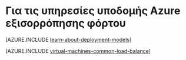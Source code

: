 <properties
    pageTitle="Για τις υπηρεσίες υποδομής εξισορρόπησης φόρτου | Microsoft Azure"
    description="Περιγράφει τους δύο τύπους εξισορρόπησης φόρτου που υποστηρίζονται από το Azure: φόρτωση εξισορρόπησης για τις υπηρεσίες cloud και Azure διαχείρισης κίνηση για την κίνηση του προγράμματος-πελάτη."
    services="load-balancer"
    documentationCenter=""
    authors="sdwheeler"
    manager="carmonm"
    editor=""/>

<tags
    ms.service="load-balancer"
    ms.workload="infrastructure-services"
    ms.tgt_pltfrm="vm-linux"
    ms.devlang="na"
    ms.topic="article"
    ms.date="02/02/2016"
    ms.author="sewhee"/>

# <a name="load-balancing-for-azure-infrastructure-services"></a>Για τις υπηρεσίες υποδομής Azure εξισορρόπησης φόρτου

[AZURE.INCLUDE [learn-about-deployment-models](../../includes/learn-about-deployment-models-both-include.md)]

[AZURE.INCLUDE [virtual-machines-common-load-balance](../../includes/virtual-machines-common-load-balance.md)]
